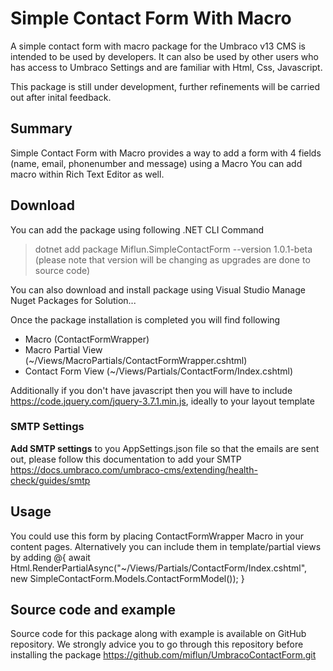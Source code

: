 ﻿# Simple Contact Form With Macro

A simple contact form with macro package for the Umbraco v13 CMS is intended to be used by developers. It can also be used by other users who has access to Umbraco Settings and
are familiar with Html, Css, Javascript. 

This package is still under development, further refinements will be carried out after inital feedback. 

## Summary
Simple Contact Form with Macro provides a way to add a form with 4 fields (name, email, phonenumber and message) using a Macro
You can add macro within Rich Text Editor as well. 

## Download
You can add the package using following .NET CLI Command

>dotnet add package Miflun.SimpleContactForm --version 1.0.1-beta (please note that version will be changing as upgrades are done to source code)

You can also download and install package using Visual Studio Manage Nuget Packages for Solution...

Once the package installation is completed you will find following 
- Macro (ContactFormWrapper)
- Macro Partial View (~/Views/MacroPartials/ContactFormWrapper.cshtml)
- Contact Form View (~/Views/Partials/ContactForm/Index.cshtml)

Additionally if you don't have javascript then you will have to include https://code.jquery.com/jquery-3.7.1.min.js, ideally to your layout template

### SMTP Settings
<b>Add SMTP settings</b> to you AppSettings.json file so that the emails are sent out, please follow this documentation to add your SMTP
https://docs.umbraco.com/umbraco-cms/extending/health-check/guides/smtp


## Usage
You could use this form by placing ContactFormWrapper Macro in your content pages.
Alternatively you can include them in template/partial views by adding 
@{
	await Html.RenderPartialAsync("~/Views/Partials/ContactForm/Index.cshtml", new SimpleContactForm.Models.ContactFormModel());
 }

 ## Source code and example
 Source code for this package along with example is available on GitHub repository. We strongly advice you to go through this repository before installing the package
 https://github.com/miflun/UmbracoContactForm.git
